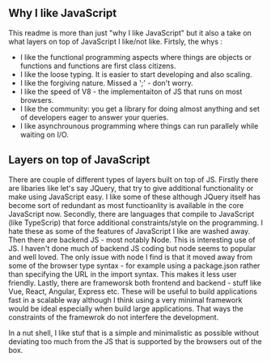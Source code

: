 ## Why I like JavaScript

This readme is more than just "why I like JavaScript" but it also a take on what layers on top of JavaScript I like/not like.
Firtsly, the whys :
- I like the functional programming aspects where things are objects or functions and functions are first class citizens. 
- I like the loose typing. It is easier to start developing and also scaling.
- I like the forgiving nature. Missed a ';' - don't worry.
- I like the speed of V8 - the implementaiton of JS that runs on most browsers.
- I like the community: you get a library for doing almost anything and set of developers eager to answer your queries.
- I like asynchrounous programming where things can run parallely while waiting on I/O.

## Layers on top of JavaScript
There are couple of different types of layers built on top of JS. Firstly there are libaries like let's say JQuery, that try to give additional functionality or make using JavaScript easy. I like some of these although JQuery itself has become sort of redundant as most functioanlity is available in the core JavaScript now.
Secondly, there are languages that compile to JavaScript (like TypeScrip) that force additional constraints/style on the programming. I hate these as some of the features of JavaScript I like are washed away.
Then there are backend JS - most notably Node. This is interesting use of JS. I haven't done much of backend JS coding but node seems to popular and well loved. The only issue with node I find is that it moved away from some of the browser type syntax - for example using a package.json rather than specifying the URL in the import syntax. This makes it less user friendly.
Lastly, there are frameworsk both frontend and backend - stuff like Vue, React, Angular, Express etc. These will be useful to build applications fast in a scalable way although I think using a very minimal framework would be ideal especially when build large applications. That ways the constraints of the framewrok do not interfere the development.

In a nut shell, I like stuf that is a simple and minimalistic as possible without deviating too much from the JS that is supported by the browsers out of the box.
